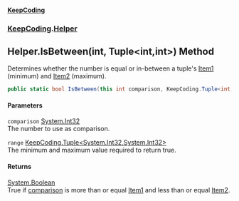 #### [KeepCoding](index.md 'index')
### [KeepCoding](KeepCoding.md 'KeepCoding').[Helper](Helper.md 'KeepCoding.Helper')
## Helper.IsBetween(int, Tuple&lt;int,int&gt;) Method
Determines whether the number is equal or in-between a tuple's [Item1](Tuple.T..Item1.md 'KeepCoding.Tuple&lt;T&gt;.Item1') (minimum) and [Item2](Tuple.T1.T2..Item2.md 'KeepCoding.Tuple&lt;T1,T2&gt;.Item2') (maximum).  
```csharp
public static bool IsBetween(this int comparison, KeepCoding.Tuple<int,int> range);
```
#### Parameters
<a name='KeepCoding.Helper.IsBetween(int.KeepCoding.Tuple.int.int.).comparison'></a>
`comparison` [System.Int32](https://docs.microsoft.com/en-us/dotnet/api/System.Int32 'System.Int32')  
The number to use as comparison.
  
<a name='KeepCoding.Helper.IsBetween(int.KeepCoding.Tuple.int.int.).range'></a>
`range` [KeepCoding.Tuple&lt;](Tuple.T1.T2..md 'KeepCoding.Tuple&lt;T1,T2&gt;')[System.Int32](https://docs.microsoft.com/en-us/dotnet/api/System.Int32 'System.Int32')[,](Tuple.T1.T2..md 'KeepCoding.Tuple&lt;T1,T2&gt;')[System.Int32](https://docs.microsoft.com/en-us/dotnet/api/System.Int32 'System.Int32')[&gt;](Tuple.T1.T2..md 'KeepCoding.Tuple&lt;T1,T2&gt;')  
The minimum and maximum value required to return true.
  
#### Returns
[System.Boolean](https://docs.microsoft.com/en-us/dotnet/api/System.Boolean 'System.Boolean')  
True if [comparison](Helper.IsBetween.yGAVQsYMgOvdZEkLhyXmDw.md#KeepCoding.Helper.IsBetween(int.KeepCoding.Tuple.int.int.).comparison 'KeepCoding.Helper.IsBetween(int, KeepCoding.Tuple&lt;int,int&gt;).comparison') is more than or equal [Item1](Tuple.T..Item1.md 'KeepCoding.Tuple&lt;T&gt;.Item1') and less than or equal [Item2](Tuple.T1.T2..Item2.md 'KeepCoding.Tuple&lt;T1,T2&gt;.Item2').
